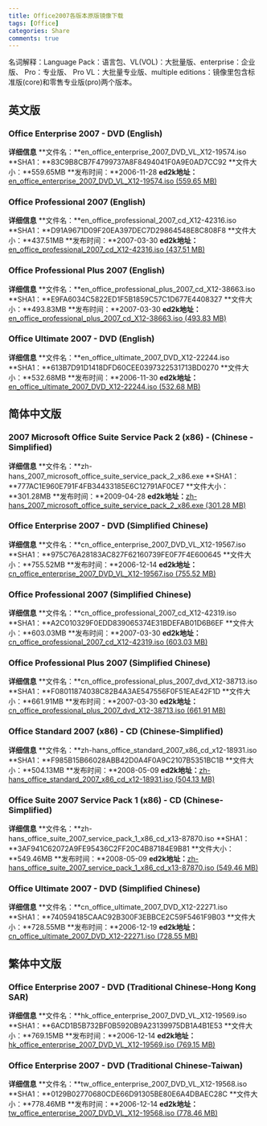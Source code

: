 ```yaml
---
title: Office2007各版本原版镜像下载
tags: [Office]
categories: Share
comments: true
---
```

名词解释：Language Pack：语言包、VL(VOL)：大批量版、enterprise：企业版、 Pro：专业版、 Pro VL：大批量专业版、multiple editions：镜像里包含标准版(core)和零售专业版(pro)两个版本。
<!--more-->
## 英文版
### Office Enterprise 2007 - DVD (English) 
**详细信息**
**文件名：**en_office_enterprise_2007_DVD_VL_X12-19574.iso
**SHA1：**83C9B8CB7F4799737A8F8494041F0A9E0AD7CC92
**文件大小：**559.65MB
**发布时间：**2006-11-28
**ed2k地址：**[en_office_enterprise_2007_DVD_VL_X12-19574.iso (559.65 MB)](ed2k://|file|en_office_enterprise_2007_DVD_VL_X12-19574.iso|586840064|881D254DAB1A824F55DA13EBAD0C4ABA|/)

### Office Professional 2007 (English) 
**详细信息**
**文件名：**en_office_professional_2007_cd_X12-42316.iso
**SHA1：**D91A9671D09F20EA397DEC7D29864548E8C808F8
**文件大小：**437.51MB
**发布时间：**2007-03-30
**ed2k地址：**[en_office_professional_2007_cd_X12-42316.iso (437.51 MB)](ed2k://|file|en_office_professional_2007_cd_X12-42316.iso|458766336|D2DA91160A98717D3BA6487A02C57880|/)

### Office Professional Plus 2007 (English) 
**详细信息**
**文件名：**en_office_professional_plus_2007_cd_X12-38663.iso
**SHA1：**E9FA6034C5822ED1F5B1859C57C1D677E4408327
**文件大小：**493.83MB
**发布时间：**2007-03-30
**ed2k地址：**[en_office_professional_plus_2007_cd_X12-38663.iso (493.83 MB)](ed2k://|file|en_office_professional_plus_2007_cd_X12-38663.iso|517816320|786033D5E832298E607D0ED1B47C03AF|/)

### Office Ultimate 2007 - DVD (English) 
**详细信息**
**文件名：**en_office_ultimate_2007_DVD_X12-22244.iso
**SHA1：**613B7D91D1418DFD60CEE0397322531713BD0270
**文件大小：**532.68MB
**发布时间：**2006-11-30
**ed2k地址：**[en_office_ultimate_2007_DVD_X12-22244.iso (532.68 MB)](ed2k://|file|en_office_ultimate_2007_DVD_X12-22244.iso|558557184|8F062F0B1245AB77133280BC5C552946|/)


## 简体中文版

### 2007 Microsoft Office Suite Service Pack 2 (x86) - (Chinese - Simplified) 
**详细信息**
**文件名：**zh-hans_2007_microsoft_office_suite_service_pack_2_x86.exe
**SHA1：**777AC1E960E791F4FB34433185E6C12791AF0CE7
**文件大小：**301.28MB
**发布时间：**2009-04-28
**ed2k地址：**[zh-hans_2007_microsoft_office_suite_service_pack_2_x86.exe (301.28 MB)](ed2k://|file|zh-hans_2007_microsoft_office_suite_service_pack_2_x86.exe|315914760|8788449FD411570FE700FE297A5C2FC5|/)


### Office Enterprise 2007 - DVD (Simplified Chinese) 
**详细信息**
**文件名：**cn_office_enterprise_2007_DVD_VL_X12-19567.iso
**SHA1：**975C76A28183AC827F62160739FE0F7F4E600645
**文件大小：**755.52MB
**发布时间：**2006-12-14
**ed2k地址：**[cn_office_enterprise_2007_DVD_VL_X12-19567.iso (755.52 MB)](ed2k://|file|cn_office_enterprise_2007_DVD_VL_X12-19567.iso|792221696|CDFFBCB61F4DD3C75E9DFCE89F41C6CB|/)


### Office Professional 2007 (Simplified Chinese) 
**详细信息**
**文件名：**cn_office_professional_2007_cd_X12-42319.iso
**SHA1：**A2C010329F0EDD839065374E31BDEFAB01D6B6EF
**文件大小：**603.03MB
**发布时间：**2007-03-30
**ed2k地址：**[cn_office_professional_2007_cd_X12-42319.iso (603.03 MB)](ed2k://|file|cn_office_professional_2007_cd_X12-42319.iso|632324096|74DE8A6B2FDF7932809AB8A6B997EF63|/)


### Office Professional Plus 2007 (Simplified Chinese)
**详细信息**
**文件名：**cn_office_professional_plus_2007_dvd_X12-38713.iso
**SHA1：**F08011874038C82B4A3AE547556F0F51EAE42F1D
**文件大小：**661.91MB
**发布时间：**2007-03-30
**ed2k地址：**[cn_office_professional_plus_2007_dvd_X12-38713.iso (661.91 MB)](ed2k://|file|cn_office_professional_plus_2007_dvd_X12-38713.iso|694059008|CFAE350F8A9028110D12D61D9AEC1315|/)


### Office Standard 2007 (x86) - CD (Chinese-Simplified) 
**详细信息**
**文件名：**zh-hans_office_standard_2007_x86_cd_x12-18931.iso
**SHA1：**F985B15B66028ABB42D0A4F0A9C2107B5351BC1B
**文件大小：**504.13MB
**发布时间：**2008-05-09
**ed2k地址：**[zh-hans_office_standard_2007_x86_cd_x12-18931.iso (504.13 MB)](ed2k://|file|zh-hans_office_standard_2007_x86_cd_x12-18931.iso|528621568|8BC9FD5DB21A3A93E10EF151BE6EF229|/)


### Office Suite 2007 Service Pack 1 (x86) - CD (Chinese-Simplified) 
**详细信息**
**文件名：**zh-hans_office_suite_2007_service_pack_1_x86_cd_x13-87870.iso
**SHA1：**3AF941C62072A9FE95436C2FF20C4B87184E9B81
**文件大小：**549.46MB
**发布时间：**2008-05-09
**ed2k地址：**[zh-hans_office_suite_2007_service_pack_1_x86_cd_x13-87870.iso (549.46 MB)](ed2k://|file|zh-hans_office_suite_2007_service_pack_1_x86_cd_x13-87870.iso|576151552|03E502286FE1AA2C4B954EE81328EF8D|/)


### Office Ultimate 2007 - DVD (Simplified Chinese) 
**详细信息**
**文件名：**cn_office_ultimate_2007_DVD_X12-22271.iso
**SHA1：**740594185CAAC92B300F3EBBCE2C59F5461F9B03
**文件大小：**728.55MB
**发布时间：**2006-12-19
**ed2k地址：**[cn_office_ultimate_2007_DVD_X12-22271.iso (728.55 MB)](ed2k://|file|cn_office_ultimate_2007_DVD_X12-22271.iso|763938816|5507C6CCF4C1503A8A682D78AC05B87B|/)


## 繁体中文版
### Office Enterprise 2007 - DVD (Traditional Chinese-Hong Kong SAR) 
**详细信息**
**文件名：**hk_office_enterprise_2007_DVD_VL_X12-19569.iso
**SHA1：**6ACD1B5B732BF0B5920B9A23139975DB1A4B1E53
**文件大小：**769.15MB
**发布时间：**2006-12-14
**ed2k地址：**[hk_office_enterprise_2007_DVD_VL_X12-19569.iso (769.15 MB)](ed2k://|file|hk_office_enterprise_2007_DVD_VL_X12-19569.iso|806512640|F8EA849A802E849315A7219B2C479A88|/)



### Office Enterprise 2007 - DVD (Traditional Chinese-Taiwan) 
**详细信息**
**文件名：**tw_office_enterprise_2007_DVD_VL_X12-19568.iso
**SHA1：**0129B02770680CDE66D91305BE80E6A4DBAEC28C
**文件大小：**778.46MB
**发布时间：**2006-12-14
**ed2k地址：**[tw_office_enterprise_2007_DVD_VL_X12-19568.iso (778.46 MB)](ed2k://|file|tw_office_enterprise_2007_DVD_VL_X12-19568.iso|816275456|4F5930254D09F35191AD37BD3E9BEA42|/)